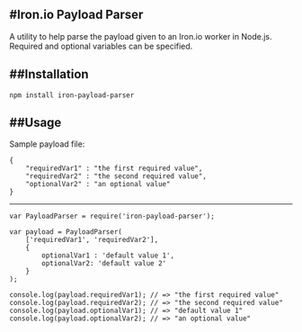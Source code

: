 #Iron.io Payload Parser
-----
A utility to help parse the payload given to an Iron.io worker in Node.js. Required and optional variables can be specified.

##Installation
-----
	npm install iron-payload-parser

##Usage
-----
Sample payload file:

	{
		"requiredVar1" : "the first required value",
		"requiredVar2" : "the second required value",
		"optionalVar2" : "an optional value"
	}
-----
	var PayloadParser = require('iron-payload-parser');

	var payload = PayloadParser(
		['requiredVar1', 'requiredVar2'],
		{
			optionalVar1 : 'default value 1',
			optionalVar2: 'default value 2'
		}
	);
    
    console.log(payload.requiredVar1); // => "the first required value"
    console.log(payload.requiredVar2); // => "the second required value"
    console.log(payload.optionalVar1); // => "default value 1"
    console.log(payload.optionalVar2); // => "an optional value"